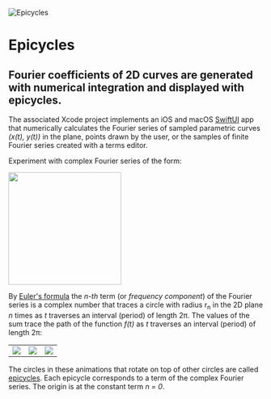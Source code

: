 ![Epicycles](https://www.limit-point.com/assets/images/Epicycles.jpg)
# Epicycles
## Fourier coefficients of 2D curves are generated with numerical integration and displayed with epicycles. 

The associated Xcode project implements an iOS and macOS [SwiftUI] app that numerically calculates the Fourier series of sampled parametric curves _(x(t), y(t))_ in the plane, points drawn by the user, or the samples of finite Fourier series created with a terms editor. 

Experiment with complex Fourier series of the form:

<img src="https://www.limit-point.com/assets/images/Epicycles-FourierSeriesForm.png" width="223">

By [Euler's formula] the _n-th_ term (or _frequency component_) of the Fourier series is a complex number that traces a circle with radius r<sub>n</sub> in the 2D plane _n_ times as _t_ traverses an interval (period) of length 2π. The values of the sum trace the path of the function _f(t)_ as _t_ traverses an interval (period) of length 2π:

<table>
<tr>
<td><img src="https://www.limit-point.com/assets/images/Epicycles-Animation.gif"></td>
<td><img src="https://www.limit-point.com/assets/images/Epicycles-Animation2.gif"></td>
<td><img src="https://www.limit-point.com/assets/images/Epicycles-Animation3.gif"></td>
</tr>
</table>

The circles in these animations that rotate on top of other circles are called [epicycles]. Each epicycle corresponds to a term of the complex Fourier series. The origin is at the constant term _n = 0_.

[SwiftUI]: https://developer.apple.com/tutorials/swiftui
[Euler's formula]: https://en.wikipedia.org/wiki/Euler%27s_formula
[epicycles]: https://en.wikipedia.org/wiki/Deferent_and_epicycle
